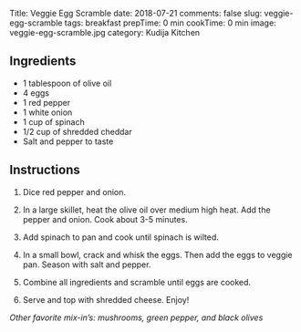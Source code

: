 Title: Veggie Egg Scramble
date: 2018-07-21
comments: false
slug: veggie-egg-scramble
tags: breakfast
prepTime: 0 min
cookTime: 0 min
image: veggie-egg-scramble.jpg
category: Kudija Kitchen


## Ingredients
- 1 tablespoon of olive oil
- 4 eggs
- 1 red pepper
- 1 white onion
- 1 cup of spinach 
- 1/2 cup of shredded cheddar 
- Salt and pepper to taste 

## Instructions
1. Dice red pepper and onion.

2. In a large skillet, heat the olive oil over medium high heat. Add the pepper and onion. Cook about 3-5 minutes. 

3. Add spinach to pan and cook until spinach is wilted. 

4. In a small bowl, crack and whisk the eggs. Then add the eggs to veggie pan. Season with salt and pepper. 

5. Combine all ingredients and scramble until eggs are cooked. 

6. Serve and top with shredded cheese. Enjoy! 

*Other favorite mix-in’s: mushrooms, green pepper, and black olives*
